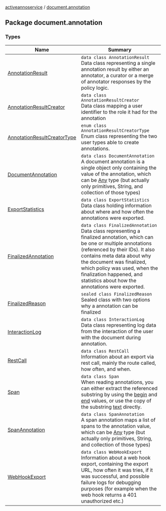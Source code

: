 [activeannoservice](../index.md) / [document.annotation](./index.md)

## Package document.annotation

### Types

| Name | Summary |
|---|---|
| [AnnotationResult](-annotation-result/index.md) | `data class AnnotationResult`<br>Data class representing a single annotation result by either an annotator, a curator or a merge of annotator responses by the policy logic. |
| [AnnotationResultCreator](-annotation-result-creator/index.md) | `data class AnnotationResultCreator`<br>Data class mapping a user identifier to the role it had for the annotation |
| [AnnotationResultCreatorType](-annotation-result-creator-type/index.md) | `enum class AnnotationResultCreatorType`<br>Enum class representing the two user types able to create annotations. |
| [DocumentAnnotation](-document-annotation/index.md) | `data class DocumentAnnotation`<br>A document annotation is a single object only containing the value of the annotation, which can be [Any](https://kotlinlang.org/api/latest/jvm/stdlib/kotlin/-any/index.html) type (but actually only primitives, String, and collection of those types) |
| [ExportStatistics](-export-statistics/index.md) | `data class ExportStatistics`<br>Data class holding information about where and how often the annotations were exported. |
| [FinalizedAnnotation](-finalized-annotation/index.md) | `data class FinalizedAnnotation`<br>Data class representing a finalized annotation, which can be one or multiple annotations (referenced by their IDs). It also contains meta data about why the document was finalized, which policy was used, when the finalization happened, and statistics about how the annotations were exported. |
| [FinalizedReason](-finalized-reason/index.md) | `sealed class FinalizedReason`<br>Sealed class with two options why a annotation can be finalized |
| [InteractionLog](-interaction-log/index.md) | `data class InteractionLog`<br>Data class representing log data from the interaction of the user with the document during annotation. |
| [RestCall](-rest-call/index.md) | `data class RestCall`<br>Information about an export via rest call, mainly the route called, how often, and when. |
| [Span](-span/index.md) | `data class Span`<br>When reading annotations, you can either extract the referenced substring by using the [begin](-span/begin.md) and [end](-span/end.md) values, or use the copy of the substring [text](-span/text.md) directly. |
| [SpanAnnotation](-span-annotation/index.md) | `data class SpanAnnotation`<br>A span annotation maps a list of spans to the annotation value, which can be [Any](https://kotlinlang.org/api/latest/jvm/stdlib/kotlin/-any/index.html) type (but actually only primitives, String, and collection of those types) |
| [WebHookExport](-web-hook-export/index.md) | `data class WebHookExport`<br>Information about a web hook export, containing the export URL, how often it was tries, if it was successful, and possible failure logs for debugging purposes (for example when the web hook returns a 401 unauthorized etc.) |
